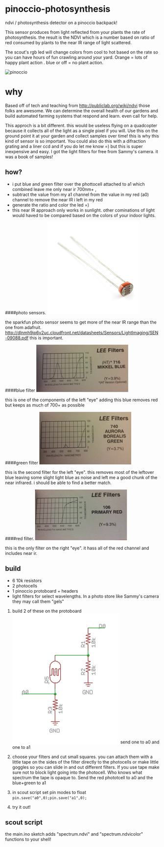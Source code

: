 pinoccio-photosynthesis
=======================

ndvi / photosynthesis detector on a pinoccio backpack!

This sensor produces from light reflected from your plants the rate of photosynthesis. the result is the NDVI which is a number based on ratio of red consumed by plants to the near IR range of light scattered.

The scout's rgb led will change colors from cool to hot based on the rate so you can have hours of fun crawling around your yard. Orange = lots of happy plant action . blue or off = no plant action. 


![pinoccio](./animation3.gif)

# why

Based off of tech and teaching from http://publiclab.org/wiki/ndvi those folks are awesome. We can determine the overall health of our gardens and build automated farming systems that respond and learn. even call for help.

This approch is a bit different. this would be useless flying on a quadcopter because it collects all of the light as a single pixel if you will. Use this on the ground point it at your garden and collect samples over time! this is why this kind of sensor is so important. You could also do this with a difraction grating and a liner ccd and if you do let me know =) but this is super inexpensive and easy. I got the light filters for free from Sammy's camera. it was a book of samples!

## how?

- i put blue and green filter over the phottocell attached to a1 which combined leave me only near ir 700nm+ , 
- subtract the value from my a1 channel from the value in my red (a0) channel to remove the near IR i left in my red
- generate the ratio and color the led =)
- this near IR approach only works in sunlight. other cominations of light would haved to be compared based on the colors of your indoor lights.

####photo sensors.
[![photo sensor](./photo_sensor.jpg)](https://www.sparkfun.com/products/9088)

the sparkfun photo sensor seems to get more of the near IR range than the one from adafruit. http://dlnmh9ip6v2uc.cloudfront.net/datasheets/Sensors/LightImaging/SEN-09088.pdf
this is important.

####blue filter
![photo sensor](./blue_filter.jpg)

this is one of the components of the left "eye" adding this blue removes red but keeps as much of 700+ as possible

####green filter
![photo sensor](./green_filter.jpg)

this is the second filter for the left "eye". this removes most of the leftover blue leaving some slight light blue as noise and left me a good chunk of the near infrared. i should be able to find a better match.

####red filter.
![photo sensor](./red_filter.jpg)

this is the only filter on the right "eye". it hass all of the red channel and includes near ir.

## build

- 6 10k resistors
- 2 photocells
- 1 pinoccio protoboard + headers
- light filters for select wavelengths. In a photo store like Sammy's camera they may call them "gels"


1. build 2 of these on the protoboard
![voltage divder](./voltage_divider_schematic.png)
send one to a0 and one to a1

2. choose your filters and cut small squares. you can attach them with a little tape on the sides of the filter directly to the photocells or make little goggles so you can slide in and out different filters. If you use tape make sure not to block light going into the photocell. Who knows what spectrum the tape is opaque to. Send the red phototcell to a0 and the blue+green to a1

3. in scout script set pin modes to float `pin.save("a0",0);pin.save("a1",0);`

4. try it out!


## scout script

the main.ino sketch adds "spectrum.ndvi" and "spectrum.ndvicolor" functions to your shell!
